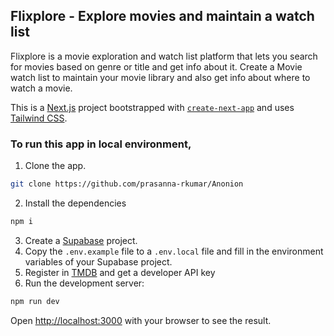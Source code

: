 ## Flixplore - Explore movies and maintain a watch list
Flixplore is a movie exploration and watch list platform that lets you search for movies based on genre or title and get info about it. 
Create a Movie watch list to maintain your movie library and also get info about where to watch a movie. 

This is a [Next.js](https://nextjs.org/) project bootstrapped with [`create-next-app`](https://github.com/vercel/next.js/tree/canary/packages/create-next-app) and uses [Tailwind CSS](https://tailwindcss.com/docs/guides/nextjs).

### To run this app in local environment, 
1. Clone the app.
```bash
git clone https://github.com/prasanna-rkumar/Anonion
```
2. Install the dependencies
```bash
npm i
```
3. Create a [Supabase](https://supabase.io) project.
4. Copy the `.env.example` file to a `.env.local` file and fill in the environment variables of your Supabase project.
5. Register in [TMDB](https://developers.themoviedb.org/3) and get a developer API key
6. Run the development server:
```bash
npm run dev
```

Open [http://localhost:3000](http://localhost:3000) with your browser to see the result.
